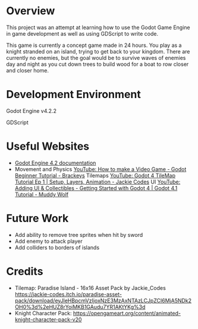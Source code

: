 # Overview

This project was an attempt at learning how to use the Godot Game Engine in game development as well as using GDScript to write code.

This game is currently a concept game made in 24 hours. You play as a knight stranded on an island, trying to get back to your kingdom. There are currently no enemies, but the goal would be to survive waves of enemies day and night as you cut down trees to build wood for a boat to row closer and closer home.

# Development Environment

Godot Engine v4.2.2

GDScript

# Useful Websites

* [Godot Engine 4.2 documentation](https://docs.godotengine.org/en/stable/index.html)
* Movement and Physics
  [YouTube: How to make a Video Game - Godot Beginner Tutorial - Brackeys](https://www.youtube.com/watch?v=LOhfqjmasi0)
  Tilemaps
  [YouTube: Godot 4 TileMap Tutorial Ep 1 | Setup, Layers, Animation - Jackie Codes](https://www.youtube.com/watch?v=G6TC6ukmSc4)
  UI
  [YouTube: Adding UI & Collectibles - Getting Started with Godot 4 | Godot 4.1 Tutorial - Muddy Wolf](https://www.youtube.com/watch?v=o0XrbBa2IJM)

# Future Work

* Add ability to remove tree sprites when hit by sword
* Add enemy to attack player
* Add colliders to borders of islands

# Credits

* Tilemap: Paradise Island - 16x16 Asset Pack by Jackie_Codes https://jackie-codes.itch.io/paradise-asset-pack/download/eyJleHBpcmVzIjoxNzE3MzAxNTAzLCJpZCI6MjA5NDk2OH0%3d%2eHUZ8rYoiMKB1GAudu7YR1AKtYKg%3d
* Knight Character Pack: https://opengameart.org/content/animated-knight-character-pack-v20